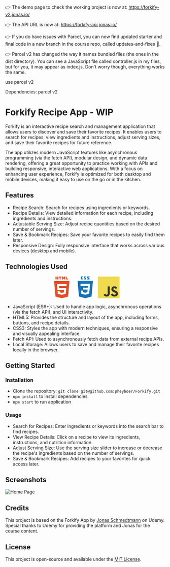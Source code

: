👉 The demo page to check the working project is now at: https://forkify-v2.jonas.io/

👉 The API URL is now at: https://forkify-api.jonas.io/

👉 If you do have issues with Parcel, you can now find updated starter and final code in a new branch in the course repo, called updates-and-fixes 🐛.

👉 Parcel v2 has changed the way it names bundled files (the ones in the dist directory). You can see a JavaScript file called controller.js in my files, but for you, it may appear as index.js. Don't worry though, everything works the same.

use parcel v2

Dependencies: parcel v2

# Forkify Recipe App - WIP

Forkify is an interactive recipe search and management application that allows users to discover and save their favorite recipes. It enables users to search for recipes, view ingredients and instructions, adjust serving sizes, and save their favorite recipes for future reference.

The app utilizes modern JavaScript features like asynchronous programming (via the fetch API), modular design, and dynamic data rendering, offering a great opportunity to practice working with APIs and building responsive, interactive web applications. With a focus on enhancing user experience, Forkify is optimized for both desktop and mobile devices, making it easy to use on the go or in the kitchen.

## Features
- Recipe Search: Search for recipes using ingredients or keywords.
- Recipe Details: View detailed information for each recipe, including ingredients and instructions.
- Adjustable Serving Size: Adjust recipe quantities based on the desired number of servings.
- Save & Bookmark Recipes: Save your favorite recipes to easily find them later.
- Responsive Design: Fully responsive interface that works across various devices (desktop and mobile).

## Technologies Used
<p align="center">
<img src="https://github.com/devicons/devicon/blob/master/icons/html5/html5-plain-wordmark.svg" alt="html5"  width="70" height="70"/>
<img src="https://github.com/devicons/devicon/blob/master/icons/css3/css3-plain-wordmark.svg" alt="css3" width="70" height="70"/>
<img src="https://github.com/devicons/devicon/blob/master/icons/javascript/javascript-original.svg" alt="javascript" width="70" height="70"/>
</p>

- JavaScript (ES6+): Used to handle app logic, asynchronous operations (via the fetch API), and UI interactivity.
- HTML5: Provides the structure and layout of the app, including forms, buttons, and recipe details.
- CSS3: Styles the app with modern techniques, ensuring a responsive and visually appealing interface.
- Fetch API: Used to asynchronously fetch data from external recipe APIs.
- Local Storage: Allows users to save and manage their favorite recipes locally in the browser.

## Getting Started

### Installation
- Clone the repository: ```git clone git@github.com:pheyboer/Forkify.git```
- ```npm install``` to install dependencies
- ```npm start``` to run application


### Usage
- Search for Recipes: Enter ingredients or keywords into the search bar to find recipes.
- View Recipe Details: Click on a recipe to view its ingredients, instructions, and nutrition information.
- Adjust Serving Size: Use the serving size slider to increase or decrease the recipe's ingredients based on the number of servings.
- Save & Bookmark Recipes: Add recipes to your favorites for quick access later.

## Screenshots

![Home Page]()

## Credits
This project is based on the Forkify App by [Jonas Schmedtmann](https://www.udemy.com/course/the-complete-javascript-course/) on Udemy. Special thanks to Udemy for providing the platform and Jonas for the course content.

## License
This project is open-source and available under the [MIT License](https://opensource.org/licenses/MIT).